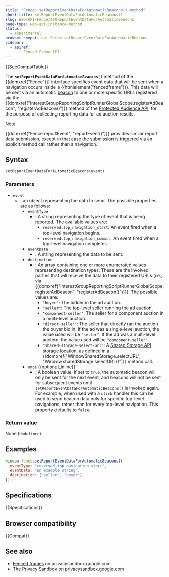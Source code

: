 ```yaml
---
title: "Fence: setReportEventDataForAutomaticBeacons() method"
short-title: setReportEventDataForAutomaticBeacons()
slug: Web/API/Fence/setReportEventDataForAutomaticBeacons
page-type: web-api-instance-method
status:
  - experimental
browser-compat: api.Fence.setReportEventDataForAutomaticBeacons
sidebar:
  - apiref:
      - Fenced Frame API
---
```


{{SeeCompatTable}}

The **`setReportEventDataForAutomaticBeacons()`** method of the
{{domxref("Fence")}} interface specifies event data that will be sent when a navigation occurs inside a {{htmlelement("fencedframe")}}. This data will be sent via an automatic [beacon](/en-US/docs/Web/API/Beacon_API) to one or more specific URLs registered via the {{domxref("InterestGroupReportingScriptRunnerGlobalScope.registerAdBeacon", "registerAdBeacon()")}} method of the [Protected Audience API](https://privacysandbox.google.com/private-advertising/protected-audience), for the purpose of collecting reporting data for ad auction results.

> [!NOTE]
> {{domxref("Fence.reportEvent", "reportEvent()")}} provides similar report data submission, except in that case the submission is triggered via an explicit method call rather than a navigation.

## Syntax

```js-nolint
setReportEventDataForAutomaticBeacons(event)
```

### Parameters

- `event`
  - : an object representing the data to send. The possible properties are as follows:
    - `eventType`
      - : A string representing the type of event that is being reported. The available values are:
        - `reserved.top_navigation_start`: An event fired when a top-level navigation begins.
        - `reserved.top_navigation_commit`: An event fired when a top-level navigation completes.
    - `eventData`
      - : A string representing the data to be sent.
    - `destination`
      - : An array containing one or more enumerated values representing destination types. These are the involved parties that will receive the data to their registered URLs (i.e., via {{domxref("InterestGroupReportingScriptRunnerGlobalScope.registerAdBeacon", "registerAdBeacon()")}}). The possible values are:
        - `"buyer"`: The bidder in the ad auction.
        - `"seller"`: The top-level seller running the ad auction.
        - `"component-seller"`: The seller for a component auction in a multi-level auction.
        - `"direct-seller"`: The seller that directly ran the auction the buyer bid in. If the ad was a single-level auction, the value used will be `"seller"`. If the ad was a multi-level auction, the value used will be `"component-seller"`.
        - `"shared-storage-select-url"`: A [Shared Storage API](https://privacysandbox.google.com/private-advertising/shared-storage) storage location, as defined in a {{domxref("WindowSharedStorage.selectURL", "Window.sharedStorage.selectURL()")}} method call.
    - `once` {{optional_inline}}
      - : A boolean value. If set to `true`, the automatic beacon will only be sent for the next event, and beacons will not be sent for subsequent events until `setReportEventDataForAutomaticBeacons()` is invoked again. For example, when used with a `click` handler this can be used to send beacon data only for specific top-level navigations, rather than for every top-level navigation. This property defaults to `false`.

### Return value

None (`Undefined`).

## Examples

```js
window.fence.setReportEventDataForAutomaticBeacons({
  eventType: "reserved.top_navigation_start",
  eventData: "an example string",
  destination: ["seller", "buyer"],
});
```

## Specifications

{{Specifications}}

## Browser compatibility

{{Compat}}

## See also

- [Fenced frames](https://privacysandbox.google.com/private-advertising/fenced-frame) on privacysandbox.google.com
- [The Privacy Sandbox](https://privacysandbox.google.com/) on privacysandbox.google.com
